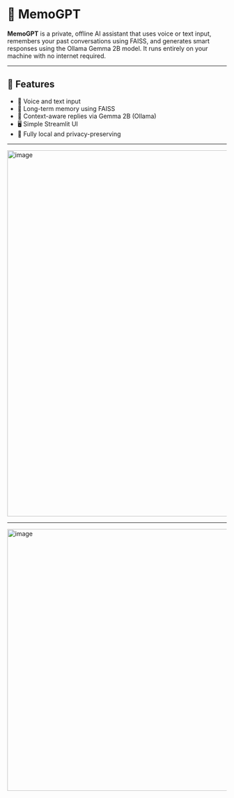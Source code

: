 # 🧠 MemoGPT

**MemoGPT** is a private, offline AI assistant that uses voice or text input, remembers your past conversations using FAISS, and generates smart responses using the Ollama Gemma 2B model. It runs entirely on your machine with no internet required.

---

## 🔹 Features

- 🎤 Voice and text input  
- 🧠 Long-term memory using FAISS  
- 🤖 Context-aware replies via Gemma 2B (Ollama)  
- 🖥️ Simple Streamlit UI  
- 🔐 Fully local and privacy-preserving

---
<img width="1887" height="839" alt="image" src="https://github.com/user-attachments/assets/a3d4bd9d-3d19-4257-a74b-5cfa0d15b2e9" />

---

<img width="1671" height="600" alt="image" src="https://github.com/user-attachments/assets/7a4d5295-0da0-47f8-9534-4eff282c1607" />
